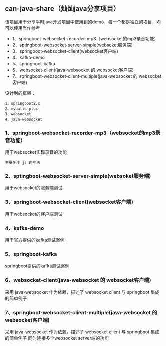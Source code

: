 ## can-java-share（灿灿java分享项目）

该项目用于分享平时java开发项目中使用到的demo，每一个都是独立的项目，均可以使用当作参考

- 1、springboot-websocket-recorder-mp3（websocket的mp3录音功能）
- 2、sptingboot-websocket-server-simple(websoket服务端)
- 3、springboot-websocket-client(websocket客户端)
- 4、kafka-demo
- 5、springboot-kafka
- 6、websocket-client(java-websocket 的 websocket客户端)
- 7、springboot-websocket-client-multiple(java-websocket 的 websocket客户端)

设计到的框架：
```
1、springboot2.x
2、mybatis-plus
3、websocket
4、java-websocket
```

### 1、springboot-websocket-recorder-mp3（websocket的mp3录音功能）

用于websocket实现录音的功能
```
主要关注 js 的写法
```

### 2、sptingboot-websocket-server-simple(websoket服务端)

用于websocket的服务端测试

### 3、springboot-websocket-client(websocket客户端)

用于websocket的客户端测试

### 4、kafka-demo

用于官方提供的kafka测试案例

### 5、springboot-kafka

springboot提供的kafka测试案例

### 6、websocket-client(java-websocket 的 websocket客户端)
采用 java-websocket 作为依赖，描述了 websocket client 与 springboot 集成的简单例子

### 7、springboot-websocket-client-multiple(java-websocket 的 websocket客户端)

采用 java-websocket 作为依赖，描述了 websocket client 与 springboot 集成的简单例子
同时连接多个websocket server端的功能